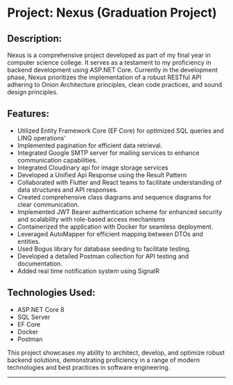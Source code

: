 # Project: Nexus (Graduation Project)

## Description:
Nexus is a comprehensive project developed as part of my final year in computer science college. It serves as a testament to my proficiency in backend development using ASP.NET Core. Currently in the development phase, Nexus prioritizes the implementation of a robust RESTful API adhering to Onion Architecture principles, clean code practices, and sound design principles.

## Features:
- Utilized Entity Framework Core (EF Core) for optimized SQL queries and LINQ operations'
- Implemented pagination for efficient data retrieval.
- Integrated Google SMTP server for mailing services to enhance communication capabilities.
- Integrated Cloudinary api for image storage services
- Developed a Unified Api Response using the Result Pattern
- Collaborated with Flutter and React teams to facilitate understanding of data structures and API responses.
- Created comprehensive class diagrams and sequence diagrams for clear communication.
- Implemented JWT Bearer authentication scheme for enhanced security and scalability with role-based access mechanisms
- Containerized the application with Docker for seamless deployment.
- Leveraged AutoMapper for efficient mapping between DTOs and entities.
- Used Bogus library for database seeding to facilitate testing.
- Developed a detailed Postman collection for API testing and documentation.
- Added real time notification system using SignalR

## Technologies Used:
- ASP.NET Core 8
- SQL Server
- EF Core
- Docker
- Postman

This project showcases my ability to architect, develop, and optimize robust backend solutions, demonstrating proficiency in a range of modern technologies and best practices in software engineering.

--- 
